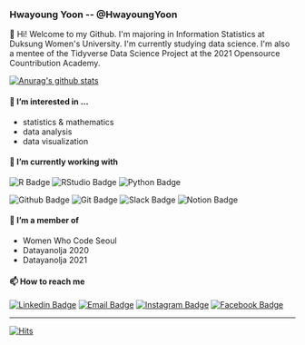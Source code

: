 ### Hwayoung Yoon -- @HwayoungYoon
👋 Hi! Welcome to my Github. I'm majoring in Information Statistics at Duksung Women's University. I'm currently studying data science. I'm also a mentee of the Tidyverse Data Science Project at the 2021 Opensource Countribution Academy.

[![Anurag's github stats](https://github-readme-stats.vercel.app/api?username=HwayoungYoon&theme=tokyonight&show_icons=true)](https://github.com/anuraghazra/github-readme-stats)

#### 👀 I’m interested in ...
* statistics & mathematics
* data analysis
* data visualization

#### 🌱 I’m currently working with
![R Badge](https://img.shields.io/badge/-R-276DC3?style=flat&logo=R&logoColor=white)
![RStudio Badge](https://img.shields.io/badge/-RStudio-75AADB?style=flat&logo=RStudio&logoColor=white)
![Python Badge](https://img.shields.io/badge/-Python-3776AB?style=flat&logo=Python&logoColor=white)

![Github Badge](https://img.shields.io/badge/-Github-181717?style=flat&logo=Github&logoColor=white)
![Git Badge](https://img.shields.io/badge/-Git-F05032?style=flat&logo=Git&logoColor=white)
![Slack Badge](https://img.shields.io/badge/-Slack-4A154B?style=flat&logo=Slack&logoColor=white)
![Notion Badge](https://img.shields.io/badge/-Notion-000000?style=flat&logo=Notion&logoColor=white)

<!---
* R (upper intermediate)
* Python (intermediate)
* SAS (novice)
[![Top Langs](https://github-readme-stats.vercel.app/api/top-langs/?username=HwayoungYoon&layout=compact&hide=java,HTML)](https://github.com/anuraghazra/github-readme-stats)
--->

#### 💞️ I’m a member of
* Women Who Code Seoul
* Datayanolja 2020
* Datayanolja 2021

####  📫 How to reach me
[![Linkedin Badge](https://img.shields.io/badge/-LinkedIn-blue?style=flat-square&logo=Linkedin&logoColor=white)](https://www.linkedin.com/in/hwayoung-yoon-594712186)
[![Email Badge](https://img.shields.io/badge/-Gmail-red?style=flat-square&logo=Gmail&logoColor=white)](mailto:ghkdud204@gmail.com)
[![Instagram Badge](https://img.shields.io/badge/-Instagram-E4405F?style=flat-square&logo=Instagram&logoColor=white)](https://instagram.com/hwayoung._.00)
[![Facebook Badge](https://img.shields.io/badge/-Facebook-1877f2?style=flat-square&logo=facebook&logoColor=white)](https://www.facebook.com/hwayoung.yoon.00/)

***
[![Hits](https://hits.seeyoufarm.com/api/count/incr/badge.svg?url=https%3A%2F%2Fgithub.com%2FHwayoungYoon&count_bg=%238E89FF&title_bg=%23383668&icon=github.svg&icon_color=%23FFFFFF&title=hits&edge_flat=true)](https://hits.seeyoufarm.com)

<!---
badge icon: https://simpleicons.org/
https://github.com/mazassumnida/mazassumnida

HwayoungYoon/HwayoungYoon is a ✨ special ✨ repository because its `README.md` (this file) appears on your GitHub profile.
You can click the Preview link to take a look at your changes.
--->
